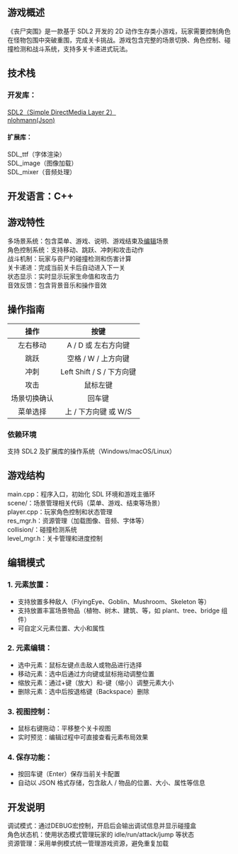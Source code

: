 ## 游戏概述
《丧尸突围》是一款基于 SDL2 开发的 2D 动作生存类小游戏，玩家需要控制角色在怪物包围中突破重围，完成关卡挑战。游戏包含完整的场景切换、角色控制、碰撞检测和战斗系统，支持多关卡递进式玩法。  
## 技术栈
### 开发库：  
[SDL2（Simple DirectMedia Layer 2）](https://github.com/libsdl-org/SDL)  
[nlohmann(Json)](https://github.com/nlohmann/json)
#### 扩展库：  
SDL_ttf（字体渲染）  
SDL_image（图像加载）  
SDL_mixer（音频处理）  
## 开发语言：C++
## 游戏特性
多场景系统：包含菜单、游戏、说明、游戏结束及[编辑](#编辑模式)场景  
角色控制系统：支持移动、跳跃、冲刺和攻击动作  
战斗机制：玩家与丧尸的碰撞检测和伤害计算  
关卡递进：完成当前关卡后自动进入下一关  
状态显示：实时显示玩家生命值和攻击力  
音效反馈：包含背景音乐和操作音效  
## 操作指南
|操作|按键|
|:--:|:--:|
左右移动|A / D 或 左右方向键
跳跃|空格 / W / 上方向键
冲刺|Left Shift / S / 下方向键
攻击|鼠标左键
场景切换确认|回车键
菜单选择|上 / 下方向键 或 W/S
### 依赖环境
支持 SDL2 及扩展库的操作系统（Windows/macOS/Linux）   
## 游戏结构
main.cpp：程序入口，初始化 SDL 环境和游戏主循环  
scene/：场景管理相关代码（菜单、游戏、结束等场景）  
player.cpp：玩家角色控制和状态管理  
res_mgr.h：资源管理（加载图像、音频、字体等）  
collision/：碰撞检测系统  
level_mgr.h：关卡管理和进度控制  
## 编辑模式
### 1. 元素放置：
- 支持放置多种敌人（FlyingEye、Goblin、Mushroom、Skeleton 等）
- 支持放置丰富场景物品（植物、树木、建筑、等，如 plant、tree、bridge 组件）
- 可自定义元素位置、大小和属性
### 2. 元素编辑：
- 选中元素：鼠标左键点击敌人或物品进行选择
- 移动元素：选中后通过方向键或鼠标拖动调整位置
- 缩放元素：通过+键（放大）和-键（缩小）调整元素大小
- 删除元素：选中后按退格键（Backspace）删除
### 3. 视图控制：
- 鼠标右键拖动：平移整个关卡视图
- 实时预览：编辑过程中可直接查看元素布局效果
### 4. 保存功能：
- 按回车键（Enter）保存当前关卡配置
- 自动以 JSON 格式存储，包含敌人 / 物品的位置、大小、属性等信息
## 开发说明
调试模式：通过DEBUG宏控制，开启后会输出调试信息并显示碰撞盒  
角色状态机：使用状态模式管理玩家的 idle/run/attack/jump 等状态  
资源管理：采用单例模式统一管理游戏资源，避免重复加载  
